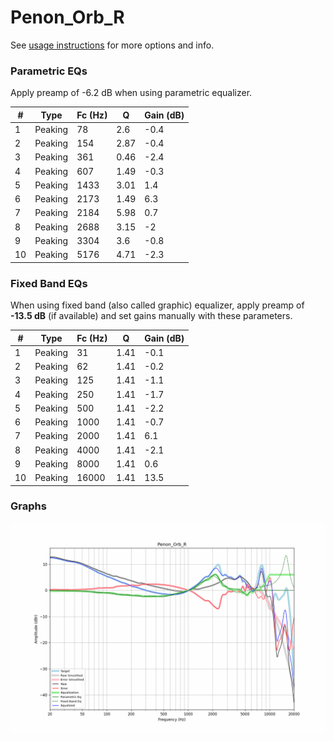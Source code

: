 # Penon_Orb_R
See [usage instructions](https://github.com/jaakkopasanen/AutoEq#usage) for more options and info.

### Parametric EQs
Apply preamp of -6.2 dB when using parametric equalizer.

|   # | Type    |   Fc (Hz) |    Q |   Gain (dB) |
|-----|---------|-----------|------|-------------|
|   1 | Peaking |        78 | 2.6  |        -0.4 |
|   2 | Peaking |       154 | 2.87 |        -0.4 |
|   3 | Peaking |       361 | 0.46 |        -2.4 |
|   4 | Peaking |       607 | 1.49 |        -0.3 |
|   5 | Peaking |      1433 | 3.01 |         1.4 |
|   6 | Peaking |      2173 | 1.49 |         6.3 |
|   7 | Peaking |      2184 | 5.98 |         0.7 |
|   8 | Peaking |      2688 | 3.15 |        -2   |
|   9 | Peaking |      3304 | 3.6  |        -0.8 |
|  10 | Peaking |      5176 | 4.71 |        -2.3 |

### Fixed Band EQs
When using fixed band (also called graphic) equalizer, apply preamp of **-13.5 dB** (if available) and set gains manually with these parameters.

|   # | Type    |   Fc (Hz) |    Q |   Gain (dB) |
|-----|---------|-----------|------|-------------|
|   1 | Peaking |        31 | 1.41 |        -0.1 |
|   2 | Peaking |        62 | 1.41 |        -0.2 |
|   3 | Peaking |       125 | 1.41 |        -1.1 |
|   4 | Peaking |       250 | 1.41 |        -1.7 |
|   5 | Peaking |       500 | 1.41 |        -2.2 |
|   6 | Peaking |      1000 | 1.41 |        -0.7 |
|   7 | Peaking |      2000 | 1.41 |         6.1 |
|   8 | Peaking |      4000 | 1.41 |        -2.1 |
|   9 | Peaking |      8000 | 1.41 |         0.6 |
|  10 | Peaking |     16000 | 1.41 |        13.5 |

### Graphs
![](./Penon_Orb_R.png)
